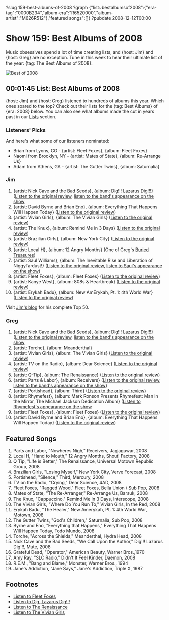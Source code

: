 ?slug 159-best-albums-of-2008
?graph {"list~bestalbumsof2008":{"era-tag":"0000B234","album-era":"R6520000","album-artist":"M626R512"},"featured songs":[]}
?pubdate 2008-12-12T00:00

# Show 159: Best Albums of 2008
Music obsessives spend a lot of time creating lists, and {host: Jim} and {host: Greg} are no exception. Tune in this week to hear their ultimate list of the year: {tag: The Best Albums of 2008}.

![Best of 2008](http://static.soundopinions.org/images/2008/record-player.jpg)

## 00:01:45  List: Best Albums of 2008
{host: Jim} and {host: Greg} listened to hundreds of albums this year. Which ones soared to the top? Check out their lists for the {tag: Best Albums} of {era: 2008} below. You can also see what albums made the cut in years past in our [Lists](http://soundopinions.org/section/list) section.

### Listeners' Picks
And here's what some of our listeners nominated:

- Brian from Lyons, CO - {artist: Fleet Foxes}, {album: Fleet Foxes}
- Naomi from Brooklyn, NY - {artist: Mates of State}, {album: Re-Arrange Us}
- Adam from Athens, GA - {artist: The Gutter Twins}, {album: Saturnalia}

### Jim
1. {artist: Nick Cave and the Bad Seeds}, {album: Dig!!! Lazarus Dig!!!} ([Listen to the original review](/show/125/), [listen to the band's appearance on the show](/show/153/)
2. {artist: David Byrne and Brian Eno}, {album: Everything That Happens Will Happen Today} ([Listen to the original review](/show/144//))
3. {artist: Vivian Girls}, {album: The Vivian Girls} ([Listen to the original review](/show/153/))
4. {artist: The Knux}, {album: Remind Me in 3 Days} ([Listen to the original review](/show/155/))
5. {artist: Brazilian Girls}, {album: New York City} ([Listen to the original review](/show/142/))
6. {artist: Local H}, {album: 12 Angry Months} (One of Greg's [Buried Treasures](/show/130/))
7. {artist: Saul Williams}, {album: The Inevitable Rise and Liberation of NiggyTardust!} ([Listen to the original review](/show/111/), [listen to Saul's appearance on the show](/show/129/))
8. {artist: Fleet Foxes}, {album: Fleet Foxes} ([Listen to the original review](/show/137/))
9. {artist: Kanye West}, {album: 808s & Heartbreak} ([Listen to the original review](/show/157/))
10. {artist: Erykah Badu}, {album: New AmErykah, Pt. 1: 4th World War} ([Listen to the original review](/show/118/))

Visit [Jim's blog](http://www.jimdero.com/News2008/TheBestAlbumsof2008.htm) for his complete Top 50.

### Greg

1. {artist: Nick Cave and the Bad Seeds}, {album: Dig!!! Lazarus Dig!!!} ([Listen to the original review](/show/125/), [listen to the band's appearance on the show](/show/153/)
2. {artist: Torche}, {album: Meanderthal}
3. {artist: Vivian Girls}, {album: The Vivian Girls} ([Listen to the original review](/show/153/))
4. {artist: TV on the Radio}, {album: Dear Science} ([Listen to the original review](/show/150/))
5. {artist: Q-Tip}, {album: The Renaissance} ([Listen to the original review](/show/154/))
6. {artist: Parts & Labor}, {album: Receivers} ([Listen to the original review](/show/152/), [listen to the band's appearance on the show](/show/78/))
7. {artist: Portishead}, {album: Third} ([Listen to the original review](/show/127/))
8. {artist: Rhymefest}, {album: Mark Ronson Presents Rhymefest: Man in the Mirror, The Michael Jackson Dedication Album} ([Listen to Rhymefest's appearance on the show](/show/33/)
9. {artist: Fleet Foxes}, {album: Fleet Foxes} ([Listen to the original review](/show/137/))
10. {artist: David Byrne and Brian Eno}, {album: Everything That Happens Will Happen Today} ([Listen to the original review](/show/144//))

## Featured Songs
1. Parts and Labor, "Nowheres Nigh," Receivers, Jagjaguwar, 2008
2. Local H, "Hand to Mouth," 12 Angry Months, Shout! Factory, 2008
3. Q Tip, "Life is Better," The Renaissance, Universal Motown Republic Group, 2008
4. Brazilian Girls, "Losing Myself," New York City, Verve Forecast, 2008
5. Portishead, "Silence," Third, Mercury, 2008
6. TV on the Radio, "Crying," Dear Science, 4AD, 2008
7. Fleet Foxes, "Ragged Wood," Fleet Foxes, Bella Union / Sub Pop, 2008
8. Mates of State, "The Re-Arranger," Re-Arrange Us, Barsuk, 2008
9. The Knux, "Cappuccino," Remind Me in 3 Days, Interscope, 2008
10. The Vivian Girls, "Where Do You Run To," Vivian Girls, In the Red, 2008
11. Erykah Badu, "The Healer," New Amerykah, Pt. 1: 4th World War, Motown, 2008
12. The Gutter Twins, "God's Children," Saturnalia, Sub Pop, 2008
13. Byrne and Eno, "Everything that Happens," Everything That Happens Will Happen Today, Todo Mundo, 2008
14. Torche, "Across the Shields," Meanderthal, Hydra Head, 2008
15. Nick Cave and the Bad Seeds, "We Call Upon the Author," Dig!!! Lazarus Dig!!!, Mute, 2008
16. Grateful Dead, "Operator," American Beauty, Warner Bros.,1970
17. Amy Ray, "SLC Radio," Didn't It Feel Kinder, Daemon, 2008
18. R.E.M., "Bang and Blame," Monster, Warner Bros., 1994
19. Jane's Addiction, "Jane Says," Jane's Addiction, Triple X, 1987

## Footnotes 
- [Listen to Fleet Foxes](http://www.last.fm/music/Fleet+Foxes/Fleet+Foxes)
- [Listen to Dig, Lazarus Dig!!!](http://www.last.fm/music/Nick+Cave+&+The+Bad+Seeds/_/Dig,+Lazarus,+Dig!!!)
- [Listen to The Renaissance](http://www.last.fm/music/Q-Tip/The+Renaissance)
- [Listen to The Vivian Girls](http://www.last.fm/music/Vivian+Girls)
